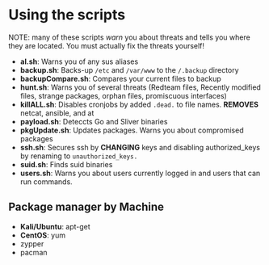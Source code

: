 # Using the scripts
NOTE: many of these scripts _warn_ you about threats and tells you where they are located. You must actually fix the threats yourself!
- **al.sh**: Warns you of any sus aliases
- **backup.sh**: Backs-up `/etc` and `/var/www`  to the `/.backup` directory
- **backupCompare.sh**: Compares your current files to backup
- **hunt.sh**: Warns you of several threats (Redteam files, Recently modified files, strange packages, orphan files, promiscuous interfaces)
- **killALL.sh**: Disables cronjobs by added `.dead.` to file names. **REMOVES** netcat, ansible, and at
- **payload.sh**: Deteccts Go and Sliver binaries
- **pkgUpdate.sh**: Updates packages. Warns you about compromised packages
- **ssh.sh**: Secures ssh by **CHANGING** keys and disabling authorized_keys by renaming to `unauthorized_keys.`
- **suid.sh**: Finds suid binaries
- **users.sh**: Warns you about users currently logged in and users that can run commands.


## Package manager by Machine
- **Kali/Ubuntu**: apt-get
- **CentOS**: yum
- zypper
- pacman
